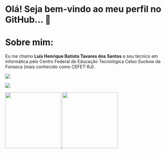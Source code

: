 # Olá! Seja bem-vindo ao meu perfil no GitHub... 👋

# Sobre mim:
<p>Eu me chamo <strong>Luís Henrique Batista Tavares dos Santos</strong> e sou técnico em informática pelo Centro Federal de Educação Tecnológica Celso Suckow da Fonseca (mais conhecido como CEFET-RJ).</p>

  <a href="mailto:luis.tavares@aluno.cefet-rj.br"><img src="https://img.shields.io/badge/Microsoft_Outlook-0078D4?style=for-the-badge&logo=microsoft-outlook&logoColor=white"></a>

<p align="left">
  <a href="https://skillicons.dev">
    <img src="https://skillicons.dev/icons?i=python,html,css,java,javascript,php,c,cpp" />
  </a>
</p>

<div align="left">
  <a href="https://github.com/LuisHTVRS">
  <img height="180em" src="https://github-readme-stats.vercel.app/api?username=LuisHTVRS&show_icons=true&theme=gruvbox&include_all_commits=true&count_private=true"/>
  <img height="180em" src="https://github-readme-stats.vercel.app/api/top-langs/?username=LuisHTVRS&layout=compact&langs_count=7&theme=gruvbox"/>
</div>
